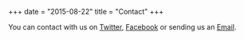 +++
date = "2015-08-22"
title = "Contact"
+++

You can contact with us on [Twitter](http://twitter.com/TarentolaD), [Facebook](https://www.facebook.com/Tarentola-Digital-1231109997002430/) or sending us an [Email](mailto:info@tarentola.com).
